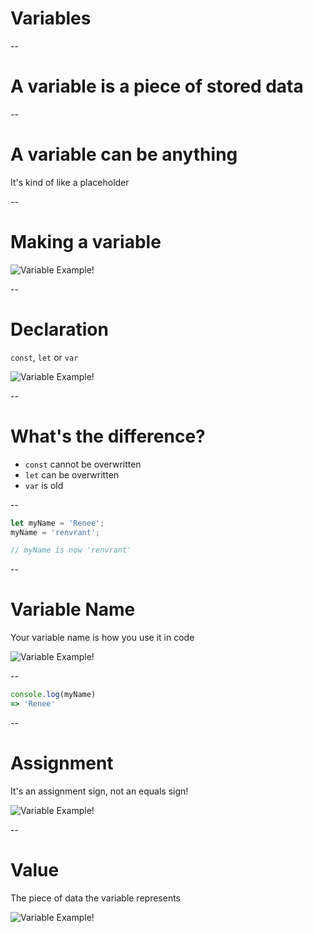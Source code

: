 # Variables

--

# A variable is a piece of stored data

--

# A variable can be anything
It's kind of like a placeholder

--

# Making a variable

![Variable Example!](ASSETS_PATH/fundamentals/variables/variableanatomy.png)

--

# Declaration
`const`, `let` or `var` 

![Variable Example!](ASSETS_PATH/fundamentals/variables/variableanatomy.png)

--

# What's the difference?
- `const` cannot be overwritten
- `let` can be overwritten
- `var` is old

--

```js
let myName = 'Renee';
myName = 'renvrant';

// myName is now 'renvrant'
```

--

# Variable Name
Your variable name is how you use it in code

![Variable Example!](ASSETS_PATH/fundamentals/variables/variableanatomy.png)

--

```js
console.log(myName)
=> 'Renee'
```

--

# Assignment
It's an assignment sign, not an equals sign!

![Variable Example!](ASSETS_PATH/fundamentals/variables/variableanatomy.png)

--

# Value
The piece of data the variable represents

![Variable Example!](ASSETS_PATH/fundamentals/variables/variableanatomy.png)



